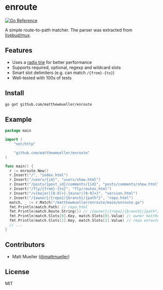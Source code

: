 # enroute

[![Go Reference](https://pkg.go.dev/badge/github.com/matthewmueller/enroute.svg)](https://pkg.go.dev/github.com/matthewmueller/enroute)

A simple route-to-path matcher. The parser was extracted from [livebud/mux](https://github.com/livebud/mux).

## Features

- Uses a [radix trie](https://en.wikipedia.org/wiki/Radix_tree) for better performance
- Supports required, optional, regexp and wildcard slots
- Smart slot delimiters (e.g. can match `/{from}-{to}`)
- Well-tested with 100s of tests

## Install

```sh
go get github.com/matthewmueller/enroute
```

## Example

```go
package main

import (
	"net/http"

	"github.com/matthewmueller/enroute"
)

func main() {
  r := enroute.New()
  r.Insert("/", "index.html")
  r.Insert("/users/{id}", "users/show.html")
  r.Insert("/posts/{post_id}/comments/{id}", "posts/comments/show.html")
  r.Insert("/fly/{from}-{to}", "fly/routes.html")
  r.Insert("/v{major|[0-9]+}.{minor|[0-9]+}", "version.html")
  r.Insert("/{owner}/{repo}/{branch}/{path*}", "repo.html")
  match, _ := r.Match("/matthewmueller/enroute/main/enroute.go")
  fmt.Println(match.Path) // repo.html
  fmt.Println(match.Route.String()) // /{owner}/{repo}/{branch}/{path*}
  fmt.Println(match.Slots[0].Key, match.Slots[0].Value) // owner matthewmueller
  fmt.Println(match.Slots[1].Key, match.Slots[1].Value) // repo enroute
  // ...
}
```

## Contributors

- Matt Mueller ([@mattmueller](https://twitter.com/mattmueller))

## License

MIT
